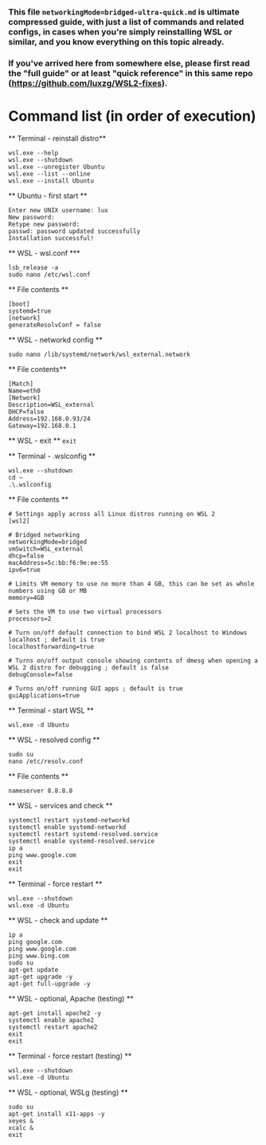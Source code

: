 ### This file `networkingMode=bridged-ultra-quick.md` is ultimate compressed guide, with just a list of commands and related configs, in cases when you're simply reinstalling WSL or similar, and you know everything on this topic already.
### If you've arrived here from somewhere else, please first read the "full guide" or at least "quick reference" in this same repo (https://github.com/luxzg/WSL2-fixes).

# Command list (in order of execution)

** Terminal - reinstall distro**
```
wsl.exe --help
wsl.exe --shutdown
wsl.exe --unregister Ubuntu
wsl.exe --list --online
wsl.exe --install Ubuntu
```

** Ubuntu - first start **
```
Enter new UNIX username: lux
New password:
Retype new password:
passwd: password updated successfully
Installation successful!
```

** WSL - wsl.conf ***
```
lsb_release -a
sudo nano /etc/wsl.conf
```
** File contents **
```
[boot]
systemd=true
[network]
generateResolvConf = false
```

** WSL - networkd config **
```
sudo nano /lib/systemd/network/wsl_external.network
```

** File contents**
```
[Match]
Name=eth0
[Network]
Description=WSL_external
DHCP=false
Address=192.168.0.93/24
Gateway=192.168.0.1
```

** WSL - exit **
`exit`

** Terminal - .wslconfig **
```
wsl.exe --shutdown
cd ~
.\.wslconfig
```

** File contents **
```
# Settings apply across all Linux distros running on WSL 2
[wsl2]

# Bridged networking
networkingMode=bridged
vmSwitch=WSL_external
dhcp=false
macAddress=5c:bb:f6:9e:ee:55
ipv6=true

# Limits VM memory to use no more than 4 GB, this can be set as whole numbers using GB or MB
memory=4GB 

# Sets the VM to use two virtual processors
processors=2

# Turn on/off default connection to bind WSL 2 localhost to Windows localhost ; default is true
localhostforwarding=true

# Turns on/off output console showing contents of dmesg when opening a WSL 2 distro for debugging ; default is false
debugConsole=false

# Turns on/off running GUI apps ; default is true
guiApplications=true
```

** Terminal - start WSL **
```
wsl.exe -d Ubuntu
```

** WSL - resolved config **
```
sudo su
nano /etc/resolv.conf
```

** File contents **
```
nameserver 8.8.8.8
```

** WSL - services and check **
```
systemctl restart systemd-networkd
systemctl enable systemd-networkd
systemctl restart systemd-resolved.service
systemctl enable systemd-resolved.service
ip a
ping www.google.com
exit
exit
```

** Terminal - force restart **
```
wsl.exe --shutdown
wsl.exe -d Ubuntu
```

** WSL - check and update **
```
ip a
ping google.com
ping www.google.com
ping www.bing.com
sudo su
apt-get update
apt-get upgrade -y
apt-get full-upgrade -y
```

** WSL - optional, Apache (testing) **
```
apt-get install apache2 -y
systemctl enable apache2
systemctl restart apache2
exit
exit
```

** Terminal - force restart (testing) **
```
wsl.exe --shutdown
wsl.exe -d Ubuntu
```

** WSL - optional, WSLg (testing) **
```
sudo su
apt-get install x11-apps -y
xeyes &
xcalc &
exit
```
